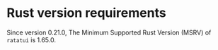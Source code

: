 # Rust version requirements

Since version 0.21.0, The Minimum Supported Rust Version (MSRV) of `ratatui` is 1.65.0.

